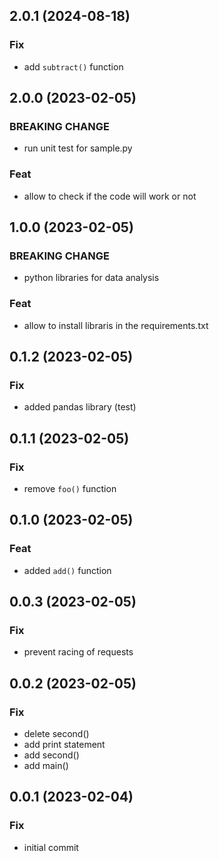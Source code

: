 ## 2.0.1 (2024-08-18)

### Fix

- add `subtract()` function

## 2.0.0 (2023-02-05)

### BREAKING CHANGE

- run unit test for sample.py

### Feat

- allow to check if the code will work or not

## 1.0.0 (2023-02-05)

### BREAKING CHANGE

- python libraries for data analysis

### Feat

- allow to install libraris in the requirements.txt

## 0.1.2 (2023-02-05)

### Fix

- added pandas library (test)

## 0.1.1 (2023-02-05)

### Fix

- remove `foo()` function

## 0.1.0 (2023-02-05)

### Feat

- added `add()` function

## 0.0.3 (2023-02-05)

### Fix

- prevent racing of requests

## 0.0.2 (2023-02-05)

### Fix

- delete second()
- add print statement
- add second()
- add main()

## 0.0.1 (2023-02-04)

### Fix

- initial commit
